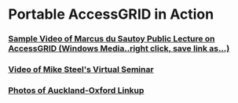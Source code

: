 # Portable AccessGRID in Action

### [Sample Video of Marcus du Sautoy Public Lecture on AccessGRID (Windows Media..right click, save link as...)](http://www.math.auckland.ac.nz/~bonning/video/marcus-du-sautoy.wmv)

### [Video of Mike Steel's Virtual Seminar](http://www.youtube.com/watch?v=znin1TDnw84)

### [Photos of Auckland-Oxford Linkup](/wiki/spaces/BeSTGRID/pages/3816951034)
